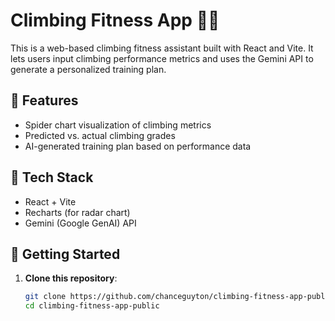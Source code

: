 # Climbing Fitness App 🧗‍♂️

This is a web-based climbing fitness assistant built with React and Vite. It lets users input climbing performance metrics and uses the Gemini API to generate a personalized training plan.

## 🚀 Features
- Spider chart visualization of climbing metrics
- Predicted vs. actual climbing grades
- AI-generated training plan based on performance data

## 🧪 Tech Stack
- React + Vite
- Recharts (for radar chart)
- Gemini (Google GenAI) API

## 🔧 Getting Started

1. **Clone this repository**:
   ```bash
   git clone https://github.com/chanceguyton/climbing-fitness-app-public.git
   cd climbing-fitness-app-public